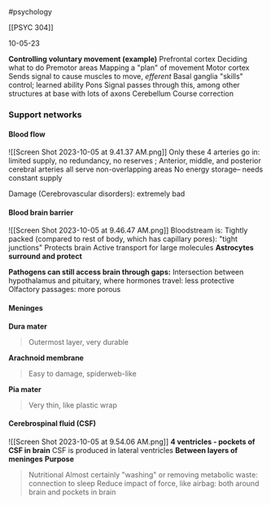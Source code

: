 #psychology 

[[PSYC 304]]

10-05-23

**Controlling voluntary movement (example)**
	Prefrontal cortex
		Deciding what to do 
	Premotor areas
		Mapping a "plan" of movement
	Motor cortex
		Sends signal to cause muscles to move, *efferent*
	Basal ganglia
		"skills" control; learned ability
	Pons
		Signal passes through this, among other structures at base with lots of axons
	Cerebellum
		Course correction

### Support networks
#### Blood flow 
![[Screen Shot 2023-10-05 at 9.41.37 AM.png]]
Only these 4 arteries go in: limited supply, no redundancy, no reserves
	; Anterior, middle, and posterior cerebral arteries all serve non-overlapping areas
No energy storage– needs constant supply

Damage (Cerebrovascular disorders): extremely bad

#### Blood brain barrier
![[Screen Shot 2023-10-05 at 9.46.47 AM.png]]
Bloodstream is: 
	Tightly packed (compared to rest of body, which has capillary pores): "tight junctions"
	Protects brain 
	Active transport for large molecules
**Astrocytes surround and protect**

**Pathogens can still access brain through gaps:** 
	Intersection between hypothalamus and pituitary, where hormones travel: less protective
	Olfactory passages: more porous

#### Meninges
**Dura mater**
> Outermost layer, very durable 

**Arachnoid membrane**
> Easy to damage, spiderweb-like

**Pia mater**
> Very thin, like plastic wrap 
#### Cerebrospinal fluid (CSF)
![[Screen Shot 2023-10-05 at 9.54.06 AM.png]]
**4 ventricles - pockets of CSF in brain** 
	CSF is produced in lateral ventricles
**Between layers of meninges**
**Purpose** 
> Nutritional 
> Almost certainly "washing" or removing metabolic waste: connection to sleep 
> Reduce impact of force, like airbag: both around brain and pockets in brain 

